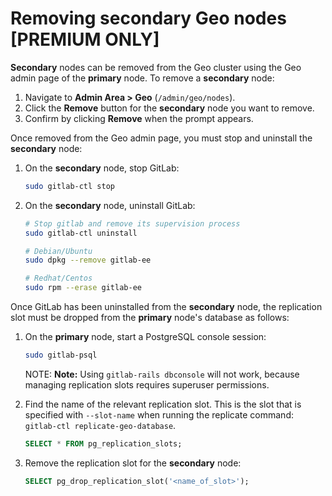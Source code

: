 # Removing secondary Geo nodes **[PREMIUM ONLY]**

**Secondary** nodes can be removed from the Geo cluster using the Geo admin page of the **primary** node. To remove a **secondary** node:

1. Navigate to **Admin Area > Geo** (`/admin/geo/nodes`).
1. Click the **Remove** button for the **secondary** node you want to remove.
1. Confirm by clicking **Remove** when the prompt appears.

Once removed from the Geo admin page, you must stop and uninstall the **secondary** node:

1. On the **secondary** node, stop GitLab:

    ```bash
    sudo gitlab-ctl stop
    ```
1. On the **secondary** node, uninstall GitLab:

    ```bash
    # Stop gitlab and remove its supervision process
    sudo gitlab-ctl uninstall
    
    # Debian/Ubuntu
    sudo dpkg --remove gitlab-ee
    
    # Redhat/Centos
    sudo rpm --erase gitlab-ee
    ```

Once GitLab has been uninstalled from the **secondary** node, the replication slot must be dropped from the **primary** node's database as follows:

1. On the **primary** node, start a PostgreSQL console session:

    ```bash
    sudo gitlab-psql 
    ```
    
    NOTE: **Note:**
    Using `gitlab-rails dbconsole` will not work, because managing replication slots requires superuser permissions.

1. Find the name of the relevant replication slot. This is the slot that is specified with `--slot-name` when running the replicate command: `gitlab-ctl replicate-geo-database`.

    ```sql
    SELECT * FROM pg_replication_slots;
    ```
    
1. Remove the replication slot for the **secondary** node:

    ```sql
    SELECT pg_drop_replication_slot('<name_of_slot>');
    ```  
